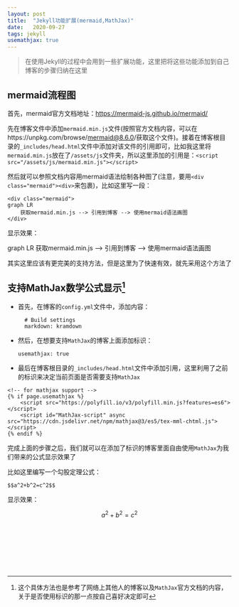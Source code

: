 ```yaml
---
layout: post
title:  "Jekyll功能扩展(mermaid,MathJax)"
date:   2020-09-27
tags: jekyll
usemathjax: true
---
```


> 在使用Jekyll的过程中会用到一些扩展功能，这里把将这些功能添加到自己博客的步骤归纳在这里

## mermaid流程图

首先，mermaid官方文档地址：https://mermaid-js.github.io/mermaid/

先在博客文件中添加`mermaid.min.js`文件(按照官方文档内容，可以在https://unpkg.com/browse/mermaid@8.6.0/获取这个文件)。接着在博客根目录的`_includes/head.html`文件中添加对该文件的引用即可，比如我这里将`mermaid.min.js`放在了`/assets/js`文件夹，所以这里添加的引用是：`<script src="/assets/js/mermaid.min.js"></script>` 

然后就可以参照文档内容用mermaid语法绘制各种图了(注意，要用`<div class="mermaid"><div>`来包裹)，比如这里写一段：

```
<div class="mermaid">
graph LR
	获取mermaid.min.js --> 引用到博客 --> 使用mermaid语法画图
</div>
```

显示效果：

<div class="mermaid">
graph LR
	获取mermaid.min.js --> 引用到博客 --> 使用mermaid语法画图
</div>


其实这里应该有更完美的支持方法，但是这里为了快速有效，就先采用这个方法了



## 支持MathJax数学公式显示[^1]

- 首先，在博客的`config.yml`文件中，添加内容：

  ```
    # Build settings
    markdown: kramdown
  ```

- 然后，在想要支持`MathJax`的博客上面添加标识：

  ```
  usemathjax: true
  ```

- 最后在博客根目录的`_includes/head.html`文件中添加引用，这里利用了之前的标识来决定当前页面是否需要支持`MathJax`

```
<!-- for mathjax support -->
{% if page.usemathjax %}
    <script src="https://polyfill.io/v3/polyfill.min.js?features=es6"></script>
    <script id="MathJax-script" async src="https://cdn.jsdelivr.net/npm/mathjax@3/es5/tex-mml-chtml.js"></script>
{% endif %}
```

完成上面的步骤之后，我们就可以在添加了标识的博客里面自由使用`MathJax`为我们带来的公式显示效果了

比如这里编写一个勾股定理公式：

```
$$a^2+b^2=c^2$$
```

显示效果：

$$a^2+b^2=c^2$$



<br><br><br><br><br><br>

[^1]: 这个具体方法也是参考了网络上其他人的博客以及`MathJax`官方文档的内容，关于是否使用标识的那一点按自己喜好决定即可